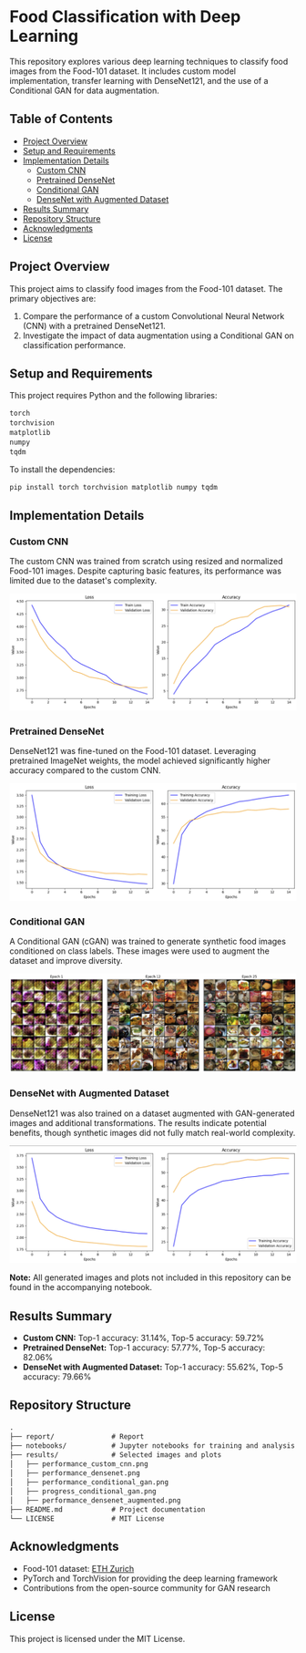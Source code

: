 
# Food Classification with Deep Learning

This repository explores various deep learning techniques to classify food images from the Food-101 dataset. It includes custom model implementation, transfer learning with DenseNet121, and the use of a Conditional GAN for data augmentation.

## Table of Contents
- [Project Overview](#project-overview)
- [Setup and Requirements](#setup-and-requirements)
- [Implementation Details](#implementation-details)
  - [Custom CNN](#custom-cnn)
  - [Pretrained DenseNet](#pretrained-densenet)
  - [Conditional GAN](#conditional-gan)
  - [DenseNet with Augmented Dataset](#densenet-with-augmented-dataset)
- [Results Summary](#results-summary)
- [Repository Structure](#repository-structure)
- [Acknowledgments](#acknowledgments)
- [License](#license)

## Project Overview

This project aims to classify food images from the Food-101 dataset. The primary objectives are:
1. Compare the performance of a custom Convolutional Neural Network (CNN) with a pretrained DenseNet121.
2. Investigate the impact of data augmentation using a Conditional GAN on classification performance.

## Setup and Requirements

This project requires Python and the following libraries:
```bash
torch
torchvision
matplotlib
numpy
tqdm
```

To install the dependencies:
```bash
pip install torch torchvision matplotlib numpy tqdm
```

## Implementation Details

### Custom CNN

The custom CNN was trained from scratch using resized and normalized Food-101 images. Despite capturing basic features, its performance was limited due to the dataset's complexity.

![Performance of Custom CNN](results/performance_custom_cnn.png)

### Pretrained DenseNet

DenseNet121 was fine-tuned on the Food-101 dataset. Leveraging pretrained ImageNet weights, the model achieved significantly higher accuracy compared to the custom CNN.

![Performance of Pretrained DenseNet](results/performance_densenet.png)

### Conditional GAN

A Conditional GAN (cGAN) was trained to generate synthetic food images conditioned on class labels. These images were used to augment the dataset and improve diversity.

![Progress of Conditional GAN Training](results/progress_conditional_gan.png)

### DenseNet with Augmented Dataset

DenseNet121 was also trained on a dataset augmented with GAN-generated images and additional transformations. The results indicate potential benefits, though synthetic images did not fully match real-world complexity.

![Performance of DenseNet with Augmented Dataset](results/performance_densenet_augmented.png)

**Note:** All generated images and plots not included in this repository can be found in the accompanying notebook.

## Results Summary

- **Custom CNN:** Top-1 accuracy: 31.14%, Top-5 accuracy: 59.72%
- **Pretrained DenseNet:** Top-1 accuracy: 57.77%, Top-5 accuracy: 82.06%
- **DenseNet with Augmented Dataset:** Top-1 accuracy: 55.62%, Top-5 accuracy: 79.66%

## Repository Structure

```
.
├── report/              # Report
├── notebooks/           # Jupyter notebooks for training and analysis
├── results/             # Selected images and plots
│   ├── performance_custom_cnn.png
│   ├── performance_densenet.png
│   ├── performance_conditional_gan.png
│   ├── progress_conditional_gan.png
│   ├── performance_densenet_augmented.png
├── README.md            # Project documentation
└── LICENSE              # MIT License
```

## Acknowledgments

- Food-101 dataset: [ETH Zurich](https://data.vision.ee.ethz.ch/cvl/datasets_extra/food-101/)
- PyTorch and TorchVision for providing the deep learning framework
- Contributions from the open-source community for GAN research

## License

This project is licensed under the MIT License.
